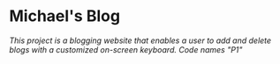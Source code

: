 # Michael's Blog
*This project is a blogging website that enables a user to add and delete blogs with a customized on-screen keyboard.*
*Code names "P1"*

